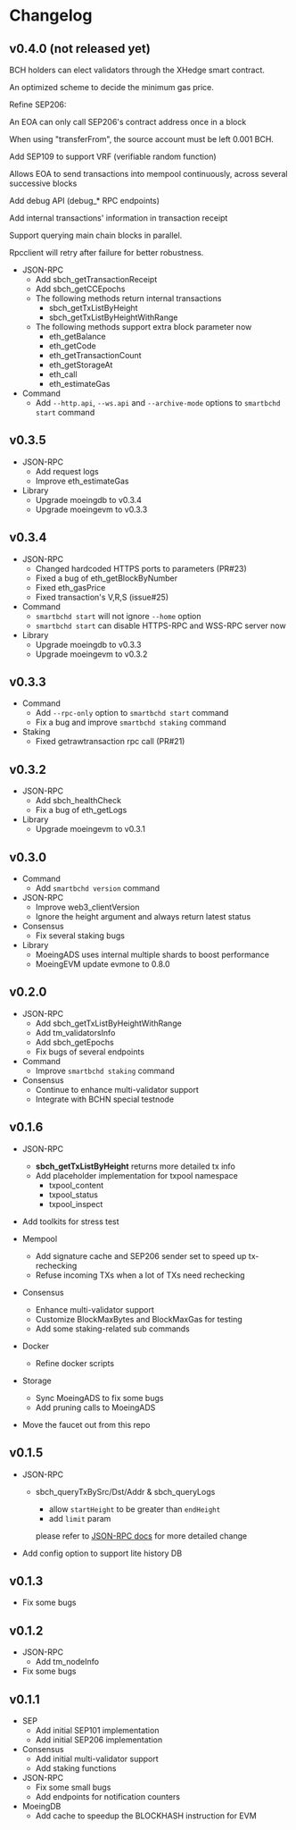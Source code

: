 # Changelog

## v0.4.0 (not released yet)

BCH holders can elect validators through the XHedge smart contract.

An optimized scheme to decide the minimum gas price.

Refine SEP206:

  An EOA can only call SEP206's contract address once in a block

  When using "transferFrom", the source account must be left 0.001 BCH.

Add SEP109 to support VRF (verifiable random function)

Allows EOA to send transactions into mempool continuously, across several successive blocks

Add debug API (debug_* RPC endpoints)

Add internal transactions' information in transaction receipt

Support querying main chain blocks in parallel.

Rpcclient will retry after failure for better robustness.


* JSON-RPC
  * Add sbch_getTransactionReceipt
  * Add sbch_getCCEpochs
  * The following methods return internal transactions
    * sbch_getTxListByHeight
    * sbch_getTxListByHeightWithRange
  * The following methods support extra block parameter now
    * eth_getBalance
    * eth_getCode
    * eth_getTransactionCount
    * eth_getStorageAt
    * eth_call
    * eth_estimateGas
* Command
  * Add `--http.api`, `--ws.api` and `--archive-mode` options to `smartbchd start` command

## v0.3.5

* JSON-RPC
  * Add request logs
  * Improve eth_estimateGas
* Library
  * Upgrade moeingdb to v0.3.4
  * Upgrade moeingevm to v0.3.3

## v0.3.4

* JSON-RPC
  * Changed hardcoded HTTPS ports to parameters (PR#23)
  * Fixed a bug of eth_getBlockByNumber
  * Fixed eth_gasPrice
  * Fixed transaction's V,R,S (issue#25)
* Command
  * `smartbchd start` will not ignore `--home` option
  * `smartbchd start` can disable HTTPS-RPC and WSS-RPC server now
* Library
  * Upgrade moeingdb to v0.3.3
  * Upgrade moeingevm to v0.3.2


## v0.3.3

* Command
  * Add `--rpc-only` option to `smartbchd start` command
  * Fix a bug and improve `smartbchd staking` command
* Staking
  * Fixed getrawtransaction rpc call (PR#21)


## v0.3.2

* JSON-RPC
  * Add sbch_healthCheck
  * Fix a bug of eth_getLogs
* Library
  * Upgrade moeingevm to v0.3.1


## v0.3.0

* Command
  * Add `smartbchd version` command
* JSON-RPC
  * Improve web3_clientVersion
  * Ignore the height argument and always return latest status
* Consensus
  * Fix several staking bugs
* Library
  * MoeingADS uses internal multiple shards to boost performance
  * MoeingEVM update evmone to 0.8.0



## v0.2.0

* JSON-RPC
  * Add sbch_getTxListByHeightWithRange
  * Add tm_validatorsInfo
  * Add sbch_getEpochs
  * Fix bugs of several endpoints
* Command
  * Improve `smartbchd staking` command
* Consensus
  * Continue to enhance multi-validator support
  * Integrate with BCHN special testnode



## v0.1.6

* JSON-RPC

  * **sbch_getTxListByHeight** returns more detailed tx info
  * Add placeholder implementation for txpool namespace 
    * txpool_content
    * txpool_status
    * txpool_inspect

* Add toolkits for stress test

* Mempool
  * Add signature cache and SEP206 sender set to speed up tx-rechecking
  * Refuse incoming TXs when a lot of TXs need rechecking

* Consensus

  * Enhance multi-validator support
  * Customize BlockMaxBytes and BlockMaxGas for testing
  * Add some staking-related sub commands

* Docker

  * Refine docker scripts

* Storage

  * Sync MoeingADS to fix some bugs
  * Add pruning calls to MoeingADS

* Move the faucet out from this repo



## v0.1.5

* JSON-RPC

  * sbch_queryTxBySrc/Dst/Addr & sbch_queryLogs

    * allow `startHeight` to be greater than `endHeight`
    * add `limit` param

    please refer to  [JSON-RPC docs](https://github.com/smartbch/docs/blob/main/deverlopers-guide/jsonrpc.md#sbch_queryTxBySrc) for more detailed change

* Add config option to support lite history DB



## v0.1.3

* Fix some bugs



## v0.1.2

* JSON-RPC
  * Add tm_nodeInfo
* Fix some bugs



## v0.1.1

* SEP
  * Add initial SEP101 implementation
  * Add initial SEP206 implementation
* Consensus
  * Add initial multi-validator support
  * Add staking functions
* JSON-RPC
  * Fix some small bugs
  * Add endpoints for notification counters
* MoeingDB
  * Add cache to speedup the BLOCKHASH instruction for EVM



